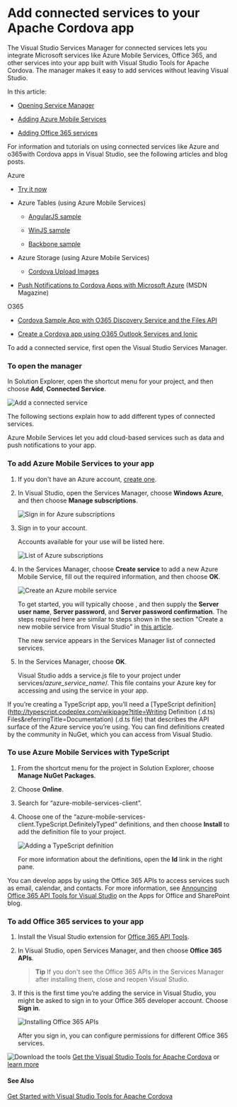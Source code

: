 <properties
   pageTitle="Add connected services to your Apache Cordova app | Cordova"
   description="description"
   services="na"
   documentationCenter=""
   authors="Mikejo5000"
   tags=""/>
<tags
   ms.service="na"
   ms.devlang="javascript"
   ms.topic="article"
   ms.tgt_pltfrm="mobile-multiple"
   ms.workload="na"
   ms.date="09/10/2015"
   ms.author="mikejo"/>
# Add connected services to your Apache Cordova app


The Visual Studio Services Manager for connected services lets you integrate Microsoft services like Azure Mobile Services, Office 365, and other services into your app built with Visual Studio Tools for Apache Cordova. The manager makes it easy to add services without leaving Visual Studio.

In this article:

*   [Opening Service Manager](#ServiceMan)

*   [Adding Azure Mobile Services](#Azure)

*   [Adding Office 365 services](#Office)

For information and tutorials on using connected services like Azure and o365with Cordova apps in Visual Studio, see the following articles and blog posts.

Azure

*   [Try it now](http://azure.microsoft.com/pricing/free-trial/)

*   Azure Tables (using Azure Mobile Services)

    *   [AngularJS sample](http://go.microsoft.com/fwlink/p/?LinkID=398516)

    *   [WinJS sample](http://go.microsoft.com/fwlink/p/?LinkID=398518)

    *   [Backbone sample](http://go.microsoft.com/fwlink/p/?LinkID=398517)

*   Azure Storage (using Azure Mobile Services)

    *   [Cordova Upload Images](https://github.com/Mikejo5001/mobile-services-samples/tree/master/CordovaUploadImages)

*   [Push Notifications to Cordova Apps with Microsoft Azure](https://msdn.microsoft.com/magazine/dn879353.aspx) (MSDN Magazine)

O365

*   [Cordova Sample App with O365 Discovery Service and the Files API](https://msdn.microsoft.com/en-us/library/dn848423.aspx)

*   [Create a Cordova app using O365 Outlook Services and Ionic](https://msdn.microsoft.com/en-us/library/dn911025.aspx)

To add a connected service, first open the Visual Studio Services Manager.

### <a id="ServiceMan"></a>To open the manager

In Solution Explorer, open the shortcut menu for your project, and then choose **Add**, **Connected Service**.

  ![Add a connected service](media/add-connected-services/connected-service-add.png)

The following sections explain how to add different types of connected services.

Azure Mobile Services let you add cloud-based services such as data and push notifications to your app.

### <a id="Azure"></a>To add Azure Mobile Services to your app


1. If you don't have an Azure account, [create one](http://azure.microsoft.com/pricing/free-trial/).

2.  In Visual Studio, open the Services Manager, choose **Windows Azure**, and then choose **Manage subscriptions**.

    ![Sign in for Azure subscriptions](media/add-connected-services/connected-service-manage-subscription.png)
3.  Sign in to your account.

    Accounts available for your use will be listed here.

    ![List of Azure subscriptions](media/add-connected-services/connected-service-accounts.png)
4. In the Services Manager, choose **Create service** to add a new Azure Mobile Service, fill out the required information, and then choose **OK**.

    ![Create an Azure mobile service](media/add-connected-services/connected-service-create.png)

    To get started, you will typically choose **<Create a free SQL Database>**, and then supply the **Server user name**, **Server password**, and **Server password confirmation**. The steps required here are similar to steps shown in the section "Create a new mobile service from Visual Studio" in [this article](http://azure.microsoft.com/documentation/articles/mobile-services-windows-store-javascript-get-started-data/).

    The new service appears in the Services Manager list of connected services.

5.  In the Services Manager, choose **OK**.

    Visual Studio adds a service.js file to your project under services/*azure_service_name*/. This file contains your Azure key for accessing and using the service in your app.

If you’re creating a TypeScript app, you’ll need a [TypeScript definition](http://typescript.codeplex.com/wikipage?title=Writing Definition (.d.ts) Files&referringTitle=Documentation) (.d.ts file) that describes the API surface of the Azure service you’re using. You can find definitions created by the community in NuGet, which you can access from Visual Studio.

### To use Azure Mobile Services with TypeScript

1.  From the shortcut menu for the project in Solution Explorer, choose **Manage NuGet Packages**.

2.  Choose **Online**.

3.  Search for “azure-mobile-services-client”.

4.  Choose one of the “azure-mobile-services-client.TypeScript.DefinitelyTyped” definitions, and then choose **Install** to add the definition file to your project.

    ![Adding a TypeScript definition](media/add-connected-services/connected-service-asm.png)

    For more information about the definitions, open the **Id** link in the right pane.

You can develop apps by using the Office 365 APIs to access services such as email, calendar, and contacts. For more information, see [Announcing Office 365 API Tools for Visual Studio](http://blogs.msdn.com/b/officeapps/archive/2014/03/12/announcing-office-365-api-tools-for-visual-studio-preview.aspx) on the Apps for Office and SharePoint blog.

### <a id="Office"></a>To add Office 365 services to your app

1. Install the Visual Studio extension for [Office 365 API Tools](http://aka.ms/office365apitoolspreview).

2.  In Visual Studio, open Services Manager, and then choose **Office 365 APIs**.

    > **Tip** If you don't see the Office 365 APIs in the Services Manager after installing them, close and reopen Visual Studio.

3.  If this is the first time you’re adding the service in Visual Studio, you might be asked to sign in to your Office 365 developer account. Choose **Sign in**.

    ![Installing Office 365 APIs](media/add-connected-services/connected-service-O365.png)

    After you sign in, you can configure permissions for different Office 365 services.

![Download the tools](media/add-connected-services/connected-service-download-link.png) [Get the Visual Studio Tools for Apache Cordova](http://aka.ms/mchm38) or [learn more](https://www.visualstudio.com/cordova-vs.aspx)

#### See Also
[Get Started with Visual Studio Tools for Apache Cordova](../getting-started/get-started-vs-tools-apache-cordova.md)
